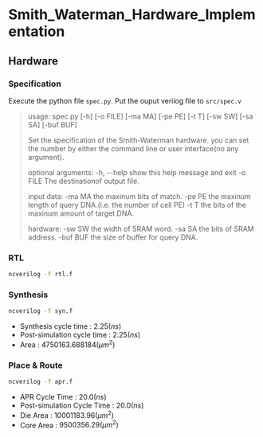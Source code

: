 # Smith_Waterman_Hardware_Implementation

## Hardware

### Specification
Execute the python file `spec.py`.
Put the ouput verilog file to `src/spec.v`
> usage: spec.py [-h] [-o FILE] [-ma MA] [-pe PE] [-t T] [-sw SW] [-sa SA]
>               [-buf BUF]
>
>Set the specification of the Smith-Waterman hardware. you can set the number
>by either the command line or user interface(no any argument).
>
>optional arguments:
>  -h, --help  show this help message and exit
>  -o FILE     The destinationof output file.
>
>input data:
>  -ma MA      the maxinum bits of match.
>  -pe PE      the maxinum length of query DNA.(i.e. the number of cell PE)
>  -t T        the bits of the maxinum amount of target DNA.
>
>hardware:
>  -sw SW      the width of SRAM word.
>  -sa SA      the bits of SRAM address.
>  -buf BUF    the size of buffer for query DNA.

### RTL
```sh
ncverilog -f rtl.f
```

### Synthesis
```sh
ncverilog -f syn.f
```
* Synthesis cycle time : $2.25(ns)$
* Post-simulation cycle time : $2.25(ns)$
* Area : $4750163.688184(\mu m^2)$

### Place & Route
```sh
ncverilog -f apr.f
```
* APR Cycle Time : $20.0(ns)$
* Post-simulation Cycle Time : $20.0(ns)$
* Die Area : $10001183.96(\mu m^2)$
* Core Area : $9500356.29(\mu m^2)$